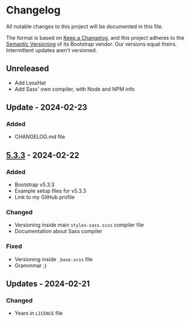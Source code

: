# Changelog

All notable changes to this project will be documented in this file.

The format is based on [Keep a Changelog](https://keepachangelog.com/en/1.1.0/), and this project adheres to the [Semantic Versioning](https://semver.org/spec/v2.0.0.html) of its Bootstrap vendor. Our versions equal theirs. Intermittent updates aren't versioned.

## Unreleased

- Add LessHat 
- Add Sass' own compiler, with Node and NPM info

## Update - 2024-02-23

### Added

- CHANGELOG.md file

## [5.3.3] - 2024-02-22

### Added

- Bootstrap v5.3.3
- Example setup files for v5.3.3
- Link to my GitHub profile

### Changed

- Versioning inside main `styles-sass.scss` compiler file
- Documentation about Sass compiler

### Fixed

- Versioning inside `_base.scss` file
- Grammmar ;)

## Updates - 2024-02-21

### Changed

- Years in `LICENCE` file

[5.3.3]: https://github.com/MakePixelsWork/CoreBootstrap/tree/4af15546ac25887d3153ac3e638a64eed0154ee8
